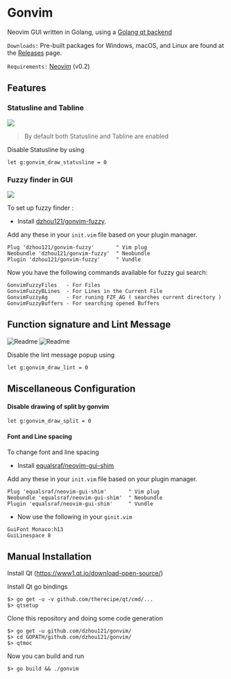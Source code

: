 # Gonvim

Neovim GUI written in Golang, using a [Golang qt backend](https://github.com/therecipe/qt)

`Downloads:` Pre-built packages for Windows, macOS, and Linux are found at the [Releases](https://github.com/dzhou121/gonvim/releases/) page.

`Requirements:` [Neovim](https://github.com/neovim/neovim) (v0.2)


## Features

### Statusline and Tabline

![](https://i.imgur.com/BfQi6MV.png)

> By default both Statusline and Tabline are enabled

Disable Statusline by using
```vim
let g:gonvim_draw_statusline = 0
```

### Fuzzy finder in GUI

![](https://raw.githubusercontent.com/wiki/dzhou121/gonvim/screenshots/fuzzyfinder.gif)

To set up fuzzy finder :

* Install [dzhou121/gonvim-fuzzy](https://github.com/dzhou121/gonvim-fuzzy).

Add any these in your `init.vim` file based on your plugin manager.
```vim
Plug 'dzhou121/gonvim-fuzzy'       " Vim plug
Neobundle 'dzhou121/gonvim-fuzzy'  " Neobundle
Plugin 'dzhou121/gonvim-fuzzy'     " Vundle
```

Now you have the following commands available for fuzzy gui search:
```
GonvimFuzzyFiles   - For Files
GonvimFuzzyBLines  - For Lines in the Current File
GonvimFuzzyAg      - For runing FZF_AG ( searches current directory )
GonvimFuzzyBuffers - For searching opened Buffers
```


## Function signature and Lint Message

![Readme](https://raw.githubusercontent.com/wiki/dzhou121/gonvim/screenshots/signature.gif)
![Readme](https://raw.githubusercontent.com/wiki/dzhou121/gonvim/screenshots/lint.gif)


Disable the lint message popup using
```vim
let g:gonvim_draw_lint = 0
```


## Miscellaneous Configuration

#### Disable drawing of split by gonvim
```vim
let g:gonvim_draw_split = 0
```

#### Font and Line spacing

To change font and line spacing

* Install [equalsraf/neovim-gui-shim](https://github.com/equalsraf/neovim-gui-shim)

Add any these in your `init.vim` file based on your plugin manager.
```vim
Plug 'equalsraf/neovim-gui-shim'       " Vim plug
Neobundle 'equalsraf/neovim-gui-shim'  " Neobundle
Plugin 'equalsraf/neovim-gui-shim'     " Vundle
```
* Now use the following in your `ginit.vim`
```vim
GuiFont Monaco:h13
GuiLinespace 8
```

## Manual Installation

Install Qt (https://www1.qt.io/download-open-source/)

Install Qt go bindings
```
$> go get -u -v github.com/therecipe/qt/cmd/...
$> qtsetup
```

Clone this repository and doing some code generation
```
$> go get -u github.com/dzhou121/gonvim/
$> cd GOPATH/github.com/dzhou121/gonvim/
$> qtmoc
```

Now you can build and run
```
$> go build && ./gonvim
```
